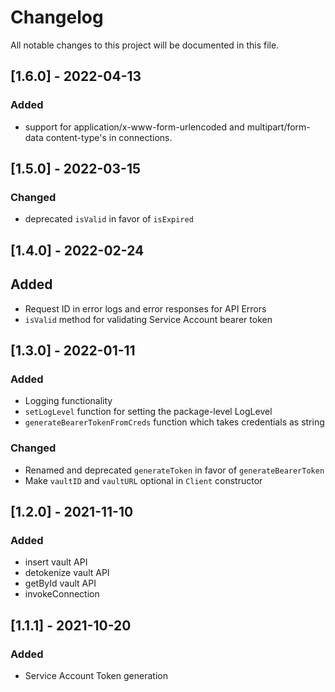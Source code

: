# Changelog

All notable changes to this project will be documented in this file.

## [1.6.0] - 2022-04-13

### Added
- support for application/x-www-form-urlencoded and multipart/form-data content-type's in connections.

## [1.5.0] - 2022-03-15

### Changed
- deprecated `isValid` in favor of `isExpired`

## [1.4.0] - 2022-02-24

## Added
- Request ID in error logs and error responses for API Errors
- `isValid` method for validating Service Account bearer token   

## [1.3.0] - 2022-01-11

### Added
- Logging functionality
- `setLogLevel` function for setting the package-level LogLevel
- `generateBearerTokenFromCreds` function which takes credentials as string

### Changed
- Renamed and deprecated `generateToken` in favor of `generateBearerToken`
- Make `vaultID` and `vaultURL` optional in `Client` constructor


## [1.2.0] - 2021-11-10

### Added

- insert vault API
- detokenize vault API
- getById vault API
- invokeConnection
 
## [1.1.1] - 2021-10-20

### Added

- Service Account Token generation
